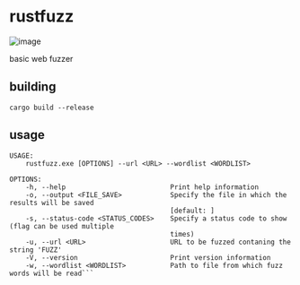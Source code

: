 # rustfuzz

![image](https://user-images.githubusercontent.com/35298550/183248095-c9214d34-b0dd-40e6-ac8d-1e9628714b94.png)

basic web fuzzer

## building

```
cargo build --release
```

## usage

```usage
USAGE:
    rustfuzz.exe [OPTIONS] --url <URL> --wordlist <WORDLIST>

OPTIONS:
    -h, --help                          Print help information
    -o, --output <FILE_SAVE>            Specify the file in which the results will be saved
                                        [default: ]
    -s, --status-code <STATUS_CODES>    Specify a status code to show (flag can be used multiple
                                        times)
    -u, --url <URL>                     URL to be fuzzed contaning the string 'FUZZ'
    -V, --version                       Print version information
    -w, --wordlist <WORDLIST>           Path to file from which fuzz words will be read```
